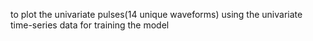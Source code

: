 to plot the univariate pulses(14 unique waveforms) using the univariate time-series data for training the model 



